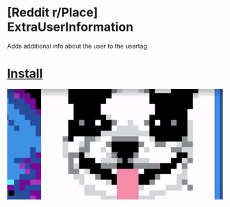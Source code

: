 # [Reddit r/Place] ExtraUserInformation
Adds additional info about the user to the usertag

# [Install](https://github.com/Hakorr/Userscripts/raw/main/Reddit.com/PlaceExtraUserInfo/placeextrauserinfo.user.js)

![](example.gif)
